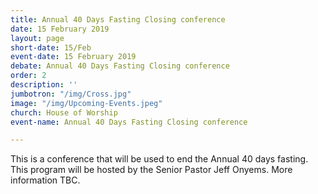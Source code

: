 ```yaml
---
title: Annual 40 Days Fasting Closing conference
date: 15 February 2019
layout: page
short-date: 15/Feb
event-date: 15 February 2019
debate: Annual 40 Days Fasting Closing conference
order: 2
description: ''
jumbotron: "/img/Cross.jpg"
image: "/img/Upcoming-Events.jpeg"
church: House of Worship
event-name: Annual 40 Days Fasting Closing conference

---
```

This is a conference that will be used to end the Annual 40 days fasting. This program will be hosted by the Senior Pastor Jeff Onyems. More information TBC.